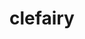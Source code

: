 ---
id: 35
title: clefairy
types: [fairy]
image: https://raw.githubusercontent.com/PokeAPI/sprites/master/sprites/pokemon/35.png
---